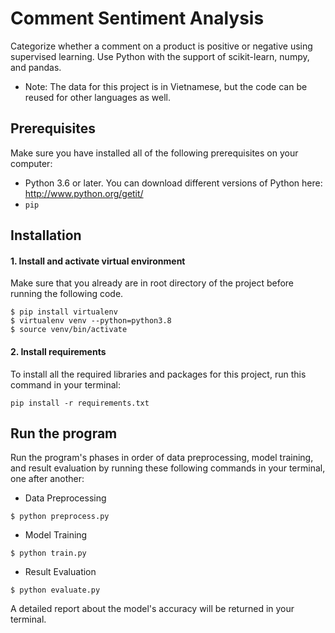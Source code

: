 # Comment Sentiment Analysis
Categorize whether a comment on a product is positive or negative using supervised learning.
Use Python with the support of scikit-learn, numpy, and pandas.
- Note: The data for this project is in Vietnamese, but the code can be reused for other languages as well.

## Prerequisites
Make sure you have installed all of the following prerequisites on your computer:
- Python 3.6 or later.
You can download different versions of Python here:
http://www.python.org/getit/
- `pip`

## Installation

#### 1. Install and activate virtual environment
Make sure that you already are in root directory of the project before running the following code.
```
$ pip install virtualenv
$ virtualenv venv --python=python3.8
$ source venv/bin/activate
```

#### 2. Install requirements
To install all the required libraries and packages for this project, run this command in your terminal:
```
pip install -r requirements.txt
```

## Run the program
Run the program's phases in order of data preprocessing, model training, and result evaluation by running these following commands in your terminal, one after another:
- Data Preprocessing
```
$ python preprocess.py
```
- Model Training
```
$ python train.py
```
- Result Evaluation
```
$ python evaluate.py
```
A detailed report about the model's accuracy will be returned in your terminal.
